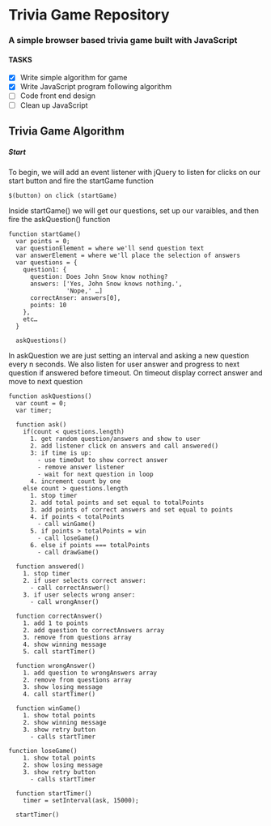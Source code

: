 # Trivia Game Repository
### A simple browser based trivia game built with JavaScript

#### TASKS
- [x] Write simple algorithm for game
- [x] Write JavaScript program following algorithm
- [ ] Code front end design
- [ ] Clean up JavaScript

## Trivia Game Algorithm
##### Start
To begin, we will add an event listener with jQuery to listen for clicks on our start button and fire the startGame function
```
$(button) on click (startGame)
```

Inside startGame() we will get our questions, set up our varaibles, and then fire the askQuestion() function
```
function startGame()
  var points = 0;
  var questionElement = where we'll send question text
  var answerElement = where we'll place the selection of answers 
  var questions = {
    question1: {
      question: Does John Snow know nothing?
      answers: ['Yes, John Snow knows nothing.',
                'Nope,' …]
      correctAnser: answers[0],
      points: 10
    },
    etc…
  }

  askQuestions()
```

In askQuestion we are just setting an interval and asking a new question every n seconds. We also listen for user answer and progress to next question if answered before timeout. On timeout display correct answer and move to next question
```
function askQuestions()
  var count = 0;
  var timer;

  function ask()
    if(count < questions.length)
      1. get random question/answers and show to user
      2. add listener click on answers and call answered()
      3: if time is up:
        - use timeOut to show correct answer
        - remove answer listener
        - wait for next question in loop
      4. increment count by one
    else count > questions.length
      1. stop timer
      2. add total points and set equal to totalPoints
      3. add points of correct answers and set equal to points
      4. if points < totalPoints
        - call winGame()
      5. if points > totalPoints = win
        - call loseGame()      
      6. else if points === totalPoints
        - call drawGame()
  
  function answered()
    1. stop timer
    2. if user selects correct answer:
      - call correctAnswer()
    3. if user selects wrong anser:
      - call wrongAnser()

  function correctAnswer()
    1. add 1 to points
    2. add question to correctAnswers array
    3. remove from questions array 
    4. show winning message
    5. call startTimer()

  function wrongAnswer()
    1. add question to wrongAnswers array
    2. remove from questions array 
    3. show losing message
    4. call startTimer()

  function winGame()
    1. show total points
    2. show winning message
    3. show retry button
      - calls startTimer

function loseGame()
    1. show total points
    2. show losing message
    3. show retry button
      - calls startTimer

  function startTimer()
    timer = setInterval(ask, 15000);

  startTimer()
```

